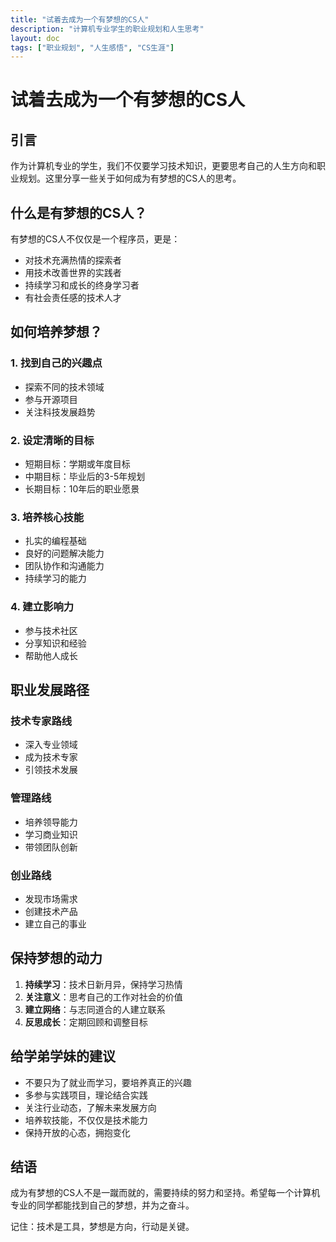 ```yaml
---
title: "试着去成为一个有梦想的CS人"
description: "计算机专业学生的职业规划和人生思考"
layout: doc
tags: ["职业规划", "人生感悟", "CS生涯"]
---
```


# 试着去成为一个有梦想的CS人

## 引言

作为计算机专业的学生，我们不仅要学习技术知识，更要思考自己的人生方向和职业规划。这里分享一些关于如何成为有梦想的CS人的思考。

## 什么是有梦想的CS人？

有梦想的CS人不仅仅是一个程序员，更是：
- 对技术充满热情的探索者
- 用技术改善世界的实践者
- 持续学习和成长的终身学习者
- 有社会责任感的技术人才

## 如何培养梦想？

### 1. 找到自己的兴趣点
- 探索不同的技术领域
- 参与开源项目
- 关注科技发展趋势

### 2. 设定清晰的目标
- 短期目标：学期或年度目标
- 中期目标：毕业后的3-5年规划
- 长期目标：10年后的职业愿景

### 3. 培养核心技能
- 扎实的编程基础
- 良好的问题解决能力
- 团队协作和沟通能力
- 持续学习的能力

### 4. 建立影响力
- 参与技术社区
- 分享知识和经验
- 帮助他人成长

## 职业发展路径

### 技术专家路线
- 深入专业领域
- 成为技术专家
- 引领技术发展

### 管理路线
- 培养领导能力
- 学习商业知识
- 带领团队创新

### 创业路线
- 发现市场需求
- 创建技术产品
- 建立自己的事业

## 保持梦想的动力

1. **持续学习**：技术日新月异，保持学习热情
2. **关注意义**：思考自己的工作对社会的价值
3. **建立网络**：与志同道合的人建立联系
4. **反思成长**：定期回顾和调整目标

## 给学弟学妹的建议

- 不要只为了就业而学习，要培养真正的兴趣
- 多参与实践项目，理论结合实践
- 关注行业动态，了解未来发展方向
- 培养软技能，不仅仅是技术能力
- 保持开放的心态，拥抱变化

## 结语

成为有梦想的CS人不是一蹴而就的，需要持续的努力和坚持。希望每一个计算机专业的同学都能找到自己的梦想，并为之奋斗。

记住：技术是工具，梦想是方向，行动是关键。
